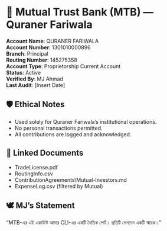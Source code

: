 # 🏦 Mutual Trust Bank (MTB) — Quraner Fariwala

**Account Name**: QURANER FARIWALA  
**Account Number**: 1301010000896  
**Branch**: Principal  
**Routing Number**: 145275358  
**Account Type**: Proprietorship Current Account  
**Status**: Active  
**Verified By**: MJ Ahmad  
**Last Audit**: [Insert Date]

## 🛡️ Ethical Notes
- Used solely for Quraner Fariwala’s institutional operations.
- No personal transactions permitted.
- All contributions are logged and acknowledged.

## 📘 Linked Documents
- TradeLicense.pdf  
- RoutingInfo.csv  
- ContributionAgreements\Mutual-Investors.md  
- ExpenseLog.csv (filtered by Mutual)

## 🕊️ MJ’s Statement
“MTB-এর এই একাউন্ট আমার CLI-এর একটি নৈতিক পোর্ট। প্রতিটি লেনদেন একটি স্মারক।”
